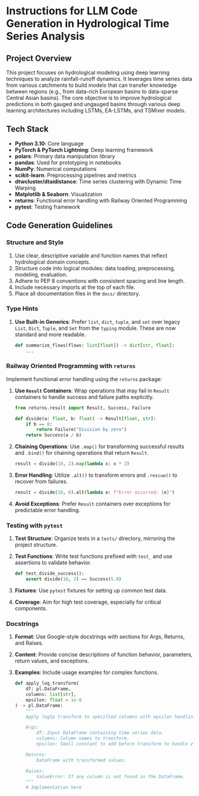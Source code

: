 # Instructions for LLM Code Generation in Hydrological Time Series Analysis

## Project Overview

This project focuses on hydrological modeling using deep learning techniques to analyze rainfall-runoff dynamics. It leverages time series data from various catchments to build models that can transfer knowledge between regions (e.g., from data-rich European basins to data-sparse Central Asian basins). The core objective is to improve hydrological predictions in both gauged and ungauged basins through various deep learning architectures including LSTMs, EA-LSTMs, and TSMixer models.

## Tech Stack

- **Python 3.10**: Core language
- **PyTorch & PyTorch Lightning**: Deep learning framework
- **polars**: Primary data manipulation library
- **pandas**: Used for prototyping in notebooks
- **NumPy**: Numerical computations
- **scikit-learn**: Preprocessing pipelines and metrics
- **dtwcluster/dtaidistance**: Time series clustering with Dynamic Time Warping
- **Matplotlib & Seaborn**: Visualization
- **returns**: Functional error handling with Railway Oriented Programming
- **pytest**: Testing framework

## Code Generation Guidelines

### Structure and Style

1. Use clear, descriptive variable and function names that reflect hydrological domain concepts.
2. Structure code into logical modules: data loading, preprocessing, modeling, evaluation.
3. Adhere to PEP 8 conventions with consistent spacing and line length.
4. Include necessary imports at the top of each file.
5. Place all documentation files in the `docs/` directory.

### Type Hints

1. **Use Built-in Generics**: Prefer `list`, `dict`, `tuple`, and `set` over legacy `List`, `Dict`, `Tuple`, and `Set` from the `typing` module. These are now standard and more readable.

   ```python
   def summarize_flows(flows: list[float]) -> dict[str, float]:
       ...
   ```

### Railway Oriented Programming with `returns`

Implement functional error handling using the `returns` package:

1. **Use `Result` Containers**: Wrap operations that may fail in `Result` containers to handle success and failure paths explicitly.

   ```python
   from returns.result import Result, Success, Failure

   def divide(a: float, b: float) -> Result[float, str]:
       if b == 0:
           return Failure("Division by zero")
       return Success(a / b)
   ```

2. **Chaining Operations**: Use `.map()` for transforming successful results and `.bind()` for chaining operations that return `Result`.

   ```python
   result = divide(10, 2).map(lambda x: x * 2)
   ```

3. **Error Handling**: Utilize `.alt()` to transform errors and `.rescue()` to recover from failures.

   ```python
   result = divide(10, 0).alt(lambda e: f"Error occurred: {e}")
   ```

4. **Avoid Exceptions**: Prefer `Result` containers over exceptions for predictable error handling.

### Testing with `pytest`

1. **Test Structure**: Organize tests in a `tests/` directory, mirroring the project structure.

2. **Test Functions**: Write test functions prefixed with `test_` and use assertions to validate behavior.

   ```python
   def test_divide_success():
       assert divide(10, 2) == Success(5.0)
   ```

3. **Fixtures**: Use `pytest` fixtures for setting up common test data.

4. **Coverage**: Aim for high test coverage, especially for critical components.

### Docstrings

1. **Format**: Use Google-style docstrings with sections for Args, Returns, and Raises.

2. **Content**: Provide concise descriptions of function behavior, parameters, return values, and exceptions.

3. **Examples**: Include usage examples for complex functions.

   ```python
   def apply_log_transform(
       df: pl.DataFrame,
       columns: list[str],
       epsilon: float = 1e-8
   ) -> pl.DataFrame:
       """
       Apply log1p transform to specified columns with epsilon handling.

       Args:
           df: Input DataFrame containing time series data.
           columns: Column names to transform.
           epsilon: Small constant to add before transform to handle zeros.

       Returns:
           DataFrame with transformed values.

       Raises:
           ValueError: If any column is not found in the DataFrame.
       """
       # Implementation here
   ```
